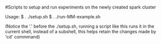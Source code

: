#Scripts to setup and run experiments on the newly created spark cluster

Usage:
$ . ./setup.sh 
$ . ./run-MM-example.sh

(Notice the '.' before the ./setup.sh, running a script like this runs it in the current shell, instead of a subshell, this helps retain the changes made by 'cd' commmand)
